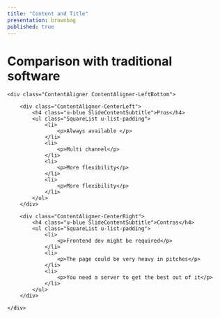 ```yaml
---
title: "Content and Title"
presentation: brownbag
published: true
---
```

<div class="ContentAligner ContentAligner-Vertical u-padding-content">
    <div class="ContentAligner-LeftTop">
        <div class="title__container">
            <h1 class="SlideContentTitle u-sans u-bold">Comparison with traditional software</h1>
            <div class="SlideTitleUnderline"></div>
        </div>
    </div>

    <div class="ContentAligner ContentAligner-LeftBottom">

        <div class="ContentAligner-CenterLeft">
            <h4 class="u-blue SlideContentSubtitle">Pros</h4>
            <ul class="SquareList u-list-padding">
                <li>
                    <p>Always available </p>
                </li>
                <li>
                    <p>Multi channel</p>
                </li>
                <li>
                    <p>More flexibility</p>
                </li>
                <li>
                    <p>More flexibility</p>
                </li>
            </ul>
        </div>

        <div class="ContentAligner-CenterRight">
            <h4 class="u-blue SlideContentSubtitle">Contras</h4>
            <ul class="SquareList u-list-padding">
                <li>
                    <p>Frontend dev might be required</p>
                </li>
                <li>
                    <p>The page could be very heavy in pitches</p>
                </li>
                <li>
                    <p>You need a server to get the best out of it</p>
                </li>
            </ul>
        </div>

    </div>
</div>